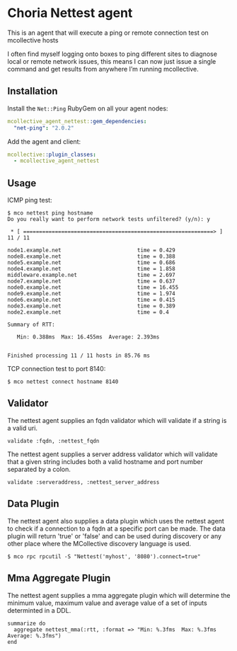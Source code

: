 # Choria Nettest agent

This is an agent that will execute a ping or remote connection test on mcollective hosts

I often find myself logging onto boxes to ping different sites to diagnose local or remote network issues, this means I can now just issue a single command and get results from anywhere I’m running mcollective.

## Installation

Install the `Net::Ping` RubyGem on all your agent nodes:

```yaml
mcollective_agent_nettest::gem_dependencies:
  "net-ping": "2.0.2"
```

Add the agent and client:

```yaml
mcollective::plugin_classes:
  - mcollective_agent_nettest
```

## Usage

ICMP ping test:

    $ mco nettest ping hostname
    Do you really want to perform network tests unfiltered? (y/n): y

     * [ ============================================================> ] 11 / 11

    node1.example.net                        time = 0.429
    node8.example.net                        time = 0.388
    node5.example.net                        time = 0.686
    node4.example.net                        time = 1.858
    middleware.example.net                   time = 2.697
    node7.example.net                        time = 0.637
    node0.example.net                        time = 16.455
    node9.example.net                        time = 1.974
    node6.example.net                        time = 0.415
    node3.example.net                        time = 0.389
    node2.example.net                        time = 0.4

    Summary of RTT:

       Min: 0.388ms  Max: 16.455ms  Average: 2.393ms


    Finished processing 11 / 11 hosts in 85.76 ms

TCP connection test to port 8140:

    $ mco nettest connect hostname 8140

## Validator

The nettest agent supplies an fqdn validator which will validate if a string is a valid uri.

    validate :fqdn, :nettest_fqdn

The nettest agent supplies a server address validator which will validate that a given string includes both a valid hostname and port number separated by a colon.

    validate :serveraddress, :nettest_server_address

## Data Plugin

The nettest agent also supplies a data plugin which uses the nettest agent to check if a connection to a fqdn at a specific port can be made. The data plugin will return 'true' or 'false' and can be used during discovery or any other place where the MCollective discovery language is used.

    $ mco rpc rpcutil -S "Nettest('myhost', '8080').connect=true"

## Mma Aggregate Plugin

The nettest agent supplies a mma aggregate plugin which will determine the minimum value, maximum value and average value of a set of inputs determinted in a DDL.

    summarize do
      aggregate nettest_mma(:rtt, :format => "Min: %.3fms  Max: %.3fms  Average: %.3fms")
    end
